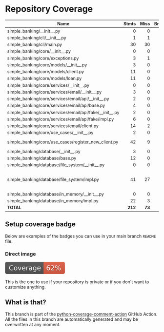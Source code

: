 # Repository Coverage



| Name                                                         |    Stmts |     Miss |   Branch |   BrPart |     Cover |   Missing |
|------------------------------------------------------------- | -------: | -------: | -------: | -------: | --------: | --------: |
| simple\_banking/\_\_init\_\_.py                              |        0 |        0 |        0 |        0 |    100.0% |           |
| simple\_banking/cli/\_\_init\_\_.py                          |        1 |        1 |        0 |        0 |      0.0% |         1 |
| simple\_banking/cli/main.py                                  |       30 |       30 |        4 |        0 |      0.0% |      3-56 |
| simple\_banking/core/\_\_init\_\_.py                         |        0 |        0 |        0 |        0 |    100.0% |           |
| simple\_banking/core/exceptions.py                           |        3 |        1 |        0 |        0 |     66.7% |         9 |
| simple\_banking/core/models/\_\_init\_\_.py                  |        3 |        0 |        0 |        0 |    100.0% |           |
| simple\_banking/core/models/client.py                        |       11 |        0 |        2 |        0 |    100.0% |           |
| simple\_banking/core/models/loan.py                          |       11 |        0 |        2 |        0 |    100.0% |           |
| simple\_banking/core/services/\_\_init\_\_.py                |        0 |        0 |        0 |        0 |    100.0% |           |
| simple\_banking/core/services/email/\_\_init\_\_.py          |        3 |        0 |        0 |        0 |    100.0% |           |
| simple\_banking/core/services/email/api/\_\_init\_\_.py      |        2 |        0 |        0 |        0 |    100.0% |           |
| simple\_banking/core/services/email/api/base.py              |        4 |        0 |        0 |        0 |    100.0% |           |
| simple\_banking/core/services/email/api/fake/\_\_init\_\_.py |        2 |        0 |        0 |        0 |    100.0% |           |
| simple\_banking/core/services/email/api/fake/impl.py         |        6 |        0 |        0 |        0 |    100.0% |           |
| simple\_banking/core/services/email/client.py                |       14 |        2 |        0 |        0 |     85.7% |     25-26 |
| simple\_banking/core/use\_cases/\_\_init\_\_.py              |        2 |        0 |        0 |        0 |    100.0% |           |
| simple\_banking/core/use\_cases/register\_new\_client.py     |       42 |        9 |        6 |        2 |     72.9% |48-56, 82, 91 |
| simple\_banking/database/\_\_init\_\_.py                     |        3 |        0 |        0 |        0 |    100.0% |           |
| simple\_banking/database/base.py                             |       12 |        0 |        0 |        0 |    100.0% |           |
| simple\_banking/database/file\_system/\_\_init\_\_.py        |        0 |        0 |        0 |        0 |    100.0% |           |
| simple\_banking/database/file\_system/impl.py                |       41 |       27 |        6 |        0 |     29.8% |22-28, 34-36, 45-58, 62-84 |
| simple\_banking/database/in\_memory/\_\_init\_\_.py          |        0 |        0 |        0 |        0 |    100.0% |           |
| simple\_banking/database/in\_memory/impl.py                  |       22 |        3 |        2 |        1 |     83.3% |     44-46 |
|                                                    **TOTAL** |  **212** |   **73** |   **22** |    **3** | **62.4%** |           |


## Setup coverage badge

Below are examples of the badges you can use in your main branch `README` file.

### Direct image

[![Coverage badge](https://github.com/Tomperez98/simple-banking/raw/python-coverage-comment-action-data/badge.svg)](https://github.com/Tomperez98/simple-banking/tree/python-coverage-comment-action-data)

This is the one to use if your repository is private or if you don't want to customize anything.



## What is that?

This branch is part of the
[python-coverage-comment-action](https://github.com/marketplace/actions/python-coverage-comment)
GitHub Action. All the files in this branch are automatically generated and may be
overwritten at any moment.